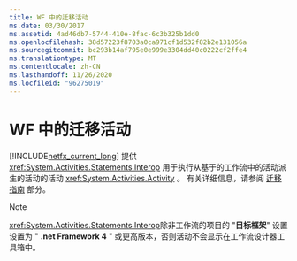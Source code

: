 ```yaml
---
title: WF 中的迁移活动
ms.date: 03/30/2017
ms.assetid: 4ad46db7-5744-410e-8fac-6c3b325b1dd0
ms.openlocfilehash: 38d57223f8703a0ca971cf1d532f82b2e131056a
ms.sourcegitcommit: bc293b14af795e0e999e3304dd40c0222cf2ffe4
ms.translationtype: MT
ms.contentlocale: zh-CN
ms.lasthandoff: 11/26/2020
ms.locfileid: "96275019"
---
```

# <a name="migration-activity-in-wf"></a>WF 中的迁移活动

[!INCLUDE[netfx_current_long](../../../includes/netfx-current-long-md.md)] 提供 <xref:System.Activities.Statements.Interop> 用于执行从基于的工作流中的活动派生的活动的活动 <xref:System.Activities.Activity> 。 有关详细信息，请参阅 [迁移指南](migration-guidance.md) 部分。  
  
> [!NOTE]
> <xref:System.Activities.Statements.Interop>除非工作流的项目的 "**目标框架**" 设置设置为 " **.net Framework 4** " 或更高版本，否则活动不会显示在工作流设计器工具箱中。
